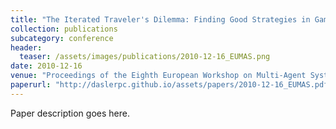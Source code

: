 ```yaml
---
title: "The Iterated Traveler's Dilemma: Finding Good Strategies in Games with 'Bad' Structure"
collection: publications
subcategory: conference
header: 
  teaser: /assets/images/publications/2010-12-16_EUMAS.png
date: 2010-12-16
venue: "Proceedings of the Eighth European Workshop on Multi-Agent Systems (EUMAS)"
paperurl: "http://daslerpc.github.io/assets/papers/2010-12-16_EUMAS.pdf"
---
```


Paper description goes here.
